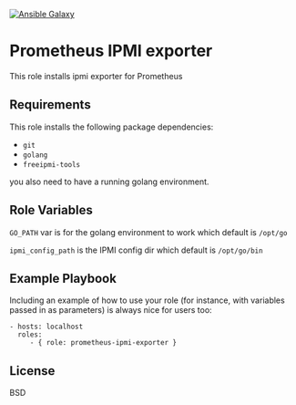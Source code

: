 [![Ansible Galaxy](https://img.shields.io/badge/ansible--galaxy-pyguy.prometheus__ipmi__exporter-blue.svg)](https://galaxy.ansible.com/pyguy/prometheus_ipmi_exporter)

Prometheus IPMI exporter
========================

This role installs ipmi exporter for Prometheus

Requirements
------------

This role installs the following package dependencies:
  * `git`
  * `golang`
  * `freeipmi-tools`

you also need to have a running golang environment.

Role Variables
--------------

`GO_PATH` var is for the golang environment to work which default is `/opt/go`

`ipmi_config_path` is the IPMI config dir which default is `/opt/go/bin`

Example Playbook
----------------

Including an example of how to use your role (for instance, with variables passed in as parameters) is always nice for users too:

    - hosts: localhost
      roles:
         - { role: prometheus-ipmi-exporter }

License
-------

BSD
